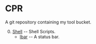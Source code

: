 # CPR

A git repository containing my tool bucket.

0. [Shell](https://github.com/losthearts/CPR/tree/main/0.%20Shell) -- Shell Scripts.
   - [lbar](https://github.com/losthearts/CPR/tree/main/0.%20Shell/lbar) -- A status bar.
